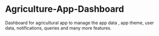 # Agriculture-App-Dashboard
Dashboard for agricultural app to manage the app data , app theme, user data, notifications, queries and many more features.
